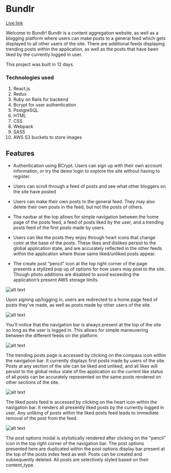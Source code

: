 # Bundlr

[Live link](https://bundlr-app-project.herokuapp.com/#/posts)

Welcome to Bundlr! Bundlr is a content aggregation website, as well as a blogging platform where users can make posts to a general feed which gets displayed to all other users of the site. There are additional feeds displaying trending posts within the application, as well as the posts that have been liked by the currently logged in user. 

This project was built in 12 days. 

### Technologies used
 1.	React.js
 2. Redux
 3.	Ruby on Rails for backend
 4. Bcrypt for user authentication
 5.	PostgreSQL
 6.	HTML
 7.	CSS
 8. Webpack
 9. SASS
 10. AWS S3 buckets to store images 


## Features

- Authentication using BCrypt. Users can sign up with their own account information, or try the demo login to explore the site without having to register.

- Users can scroll through a feed of posts and see what other bloggers on the site have posted

- Users can make their own posts to the general feed. They may also delete their own posts in the feed, but not the posts of others. 

- The navbar at the top allows for simple navigation between the home page of the posts feed, a feed of posts liked by the user, and a trending posts feed of the first posts made by users. 

- Users can like the posts they enjoy through heart icons that change color at the base of the posts. These likes and dislikes persist to the global application state, and are accurately reflected in the other feeds within the application where those same liked/unliked posts appear. 

- The create post “pencil” icon at the top right corner of the page presents a stylized pop up of options for how users may post to the site. Though photo additions are disabled to avoid exceeding the application’s present AWS storage limits. 

![alt text](https://raw.githubusercontent.com/WarnerMichaelJ/Bundlr-Final-Project/master/app/assets/images/Bundlr%20Splash%20Page.png "Splash Page")

Upon signing up/logging in, users are redirected to a home page feed of posts they've made, as well as posts made by other users of the site. 

![alt text](https://raw.githubusercontent.com/WarnerMichaelJ/Bundlr-Final-Project/master/app/assets/images/Home%20Page%20Posts%20Feed%20.png "Home Page Posts Feed")

You'll notice that the navigation bar is always present at the top of the site so long as the user is logged in. This allows for simple maneuvering between the different feeds on the platform. 


![alt text](https://raw.githubusercontent.com/WarnerMichaelJ/Bundlr-Final-Project/master/app/assets/images/Trending%20Posts%20Page.png "Trending Posts Feed")

The trending posts page is accessed by clicking on the compass icon within the navigation bar. It currently displays first posts made by users of the site. Posts at any section of the site can be liked and unliked, and all likes will persist to the global redux state of the application so the current like status of all posts can be accurately represented on the same posts rendered on other sections of the site. 


![alt text](https://raw.githubusercontent.com/WarnerMichaelJ/Bundlr-Final-Project/master/app/assets/images/Liked%20Posts%20Feed.png "Liked Posts Feed")

The liked posts feed is accessed by clicking on the heart icon within the navigation bar. It renders all presently liked posts by the currently logged in user. Any unliking of posts within the liked posts feed leads to immediate removal of the post from the feed. 


![alt text](https://raw.githubusercontent.com/WarnerMichaelJ/Bundlr-Final-Project/master/app/assets/images/Post%20Options%20.png "Post Options Modal popup")

The post options modal is stylistically rendered after clicking on the "pencil" icon in the top right corner of the navigation bar. The post options presented here are duplicated within the post options display bar present at the top of the posts index feed as well. Posts can be created and subsequently deleted. All posts are selectively styled based on their content_type. 



